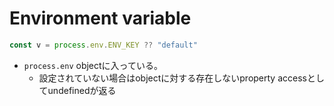 # Environment variable

```typescript
const v = process.env.ENV_KEY ?? "default"
```

* `process.env` objectに入っている。
  * 設定されていない場合はobjectに対する存在しないproperty accessとしてundefinedが返る
